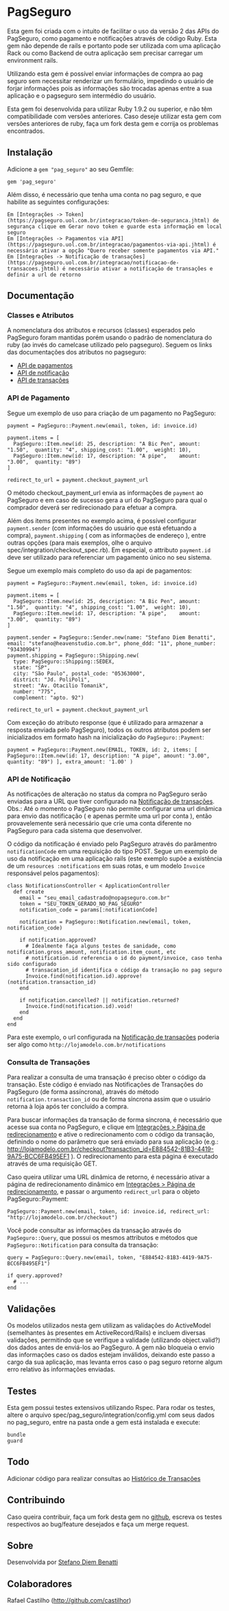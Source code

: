 # PagSeguro

Esta gem foi criada com o intuito de facilitar o uso da versão 2 das APIs do PagSeguro, como pagamento e notificações através de código Ruby. Esta gem não depende de rails e portanto pode ser utilizada com uma aplicação Rack ou como Backend de outra aplicação sem precisar carregar um environment rails.

Utilizando esta gem é possível enviar informações de compra ao pag seguro sem necessitar renderizar um formulário, impedindo o usuário de forjar informações pois as informações são trocadas apenas entre a sua aplicação e o pagseguro sem intermédio do usuário.

Esta gem foi desenvolvida para utilizar Ruby 1.9.2 ou superior, e não têm compatibilidade com versões anteriores. Caso deseje utilizar esta gem com versões anteriores de ruby, faça um fork desta gem e corrija os problemas encontrados.

## Instalação

Adicione a `gem "pag_seguro"` ao seu Gemfile:

    gem 'pag_seguro'

Além disso, é necessário que tenha uma conta no pag seguro, e que habilite as seguintes configurações:

    Em [Integrações -> Token](https://pagseguro.uol.com.br/integracao/token-de-seguranca.jhtml) de segurança clique em Gerar novo token e guarde esta informação em local seguro
    Em [Integrações -> Pagamentos via API](https://pagseguro.uol.com.br/integracao/pagamentos-via-api.jhtml) é necessário ativar a opção "Quero receber somente pagamentos via API."
    Em [Integrações -> Notificação de transações](https://pagseguro.uol.com.br/integracao/notificacao-de-transacoes.jhtml) é necessário ativar a notificação de transações e definir a url de retorno

## Documentação

### Classes e Atributos

A nomenclatura dos atributos e recursos (classes) esperados pelo PagSeguro foram mantidas porém usando o padrão de nomenclatura do ruby (ao invés do camelcase utilizado pelo pagseguro). Seguem os links das documentações dos atributos no pagseguro:

* [API de pagamentos](https://pagseguro.uol.com.br/v2/guia-de-integracao/api-de-pagamentos.html#v2-item-api-de-pagamentos-parametros-api)
* [API de notificação](https://pagseguro.uol.com.br/v2/guia-de-integracao/api-de-notificacoes.html)
* [API de transações](https://pagseguro.uol.com.br/v2/guia-de-integracao/consulta-de-transacoes-por-codigo.html)

###  API de Pagamento

Segue um exemplo de uso para criação de um pagamento no PagSeguro:

    payment = PagSeguro::Payment.new(email, token, id: invoice.id)
    
    payment.items = [
      PagSeguro::Item.new(id: 25, description: "A Bic Pen", amount: "1.50",  quantity: "4", shipping_cost: "1.00",  weight: 10),
      PagSeguro::Item.new(id: 17, description: "A pipe",    amount: "3.00",  quantity: "89")
    ]
    
    redirect_to_url = payment.checkout_payment_url
    
O método checkout_payment_url envia as informações de `payment` ao PagSeguro e em caso de sucesso gera a url do PagSeguro para qual o comprador deverá ser redirecionado para efetuar a compra.

Além dos items presentes no exemplo acima, é possível configurar `payment.sender` (com informações do usuário que está efetuando a compra), `payment.shipping` ( com as informações de endereço ), entre outras opções (para mais exemplos, olhe o arquivo spec/integration/checkout_spec.rb). Em especial, o attributo `payment.id` deve ser utilizado para referenciar um pagamento único no seu sistema.

Segue um exemplo mais completo do uso da api de pagamentos:

    payment = PagSeguro::Payment.new(email, token, id: invoice.id)
    
    payment.items = [
      PagSeguro::Item.new(id: 25, description: "A Bic Pen", amount: "1.50",  quantity: "4", shipping_cost: "1.00",  weight: 10),
      PagSeguro::Item.new(id: 17, description: "A pipe",    amount: "3.00",  quantity: "89")
    ]
    
    payment.sender = PagSeguro::Sender.new(name: "Stefano Diem Benatti", email: "stefano@heavenstudio.com.br", phone_ddd: "11", phone_number: "93430994")
    payment.shipping = PagSeguro::Shipping.new(
      type: PagSeguro::Shipping::SEDEX,
      state: "SP",
      city: "São Paulo", postal_code: "05363000",
      district: "Jd. PoliPoli",
      street: "Av. Otacilio Tomanik",
      number: "775",
      complement: "apto. 92")
    
    redirect_to_url = payment.checkout_payment_url
    

Com exceção do atributo response (que é utilizado para armazenar a resposta enviada pelo PagSeguro), todos os outros atributos podem ser inicializados em formato hash na inicialização do `PagSeguro::Payment`:

    payment = PagSeguro::Payment.new(EMAIL, TOKEN, id: 2, items: [ PagSeguro::Item.new(id: 17, description: "A pipe", amount: "3.00",  quantity: "89") ], extra_amount: '1.00' )

### API de Notificação

As notificações de alteração no status da compra no PagSeguro serão enviadas para a URL que tiver configurado na [Notificação de transações](https://pagseguro.uol.com.br/v2/guia-de-integracao/consulta-de-transacoes-por-codigo.html). Obs.: Até o momento o PagSeguro não permite configurar uma url dinâmica para envio das notificação ( e apenas permite uma url por conta ), então provavelemente será necessário que crie uma conta diferente no PagSeguro para cada sistema que desenvolver.

O código da notificação é enviado pelo PagSeguro através do parâmentro `notificationCode` em uma requisição do tipo POST. Segue um exemplo de uso da notificação em uma aplicação rails (este exemplo supõe a existência de um `resources :notifications` em suas rotas, e um modelo `Invoice` responsável pelos pagamentos):

    class NotificationsController < ApplicationController
      def create
        email = "seu_email_cadastrado@nopagseguro.com.br"
        token = "SEU_TOKEN_GERADO_NO_PAG_SEGURO"
        notification_code = params[:notificationCode]
        
        notification = PagSeguro::Notification.new(email, token, notification_code)
        
        if notification.approved?
          # Idealmente faça alguns testes de sanidade, como notification.gross_amount, notification.item_count, etc
          # notification.id referencia o id do payment/invoice, caso tenha sido configurado
          # transacation_id identifica o código da transação no pag seguro
          Invoice.find(notification.id).approve!(notification.transaction_id)
        end
        
        if notification.cancelled? || notification.returned?
          Invoice.find(notification.id).void!
        end
      end
    end

Para este exemplo, o url configurada na [Notificação de transações](https://pagseguro.uol.com.br/v2/guia-de-integracao/consulta-de-transacoes-por-codigo.html) poderia ser algo como `http://lojamodelo.com.br/notifications`

### Consulta de Transações

Para realizar a consulta de uma transação é preciso obter o código da transação. Este código é enviado nas Notificações de Transações do PagSeguro (de forma assíncrona), através do método `notification.transaction_id` ou de forma síncrona assim que o usuário retorna à loja após ter concluído a compra.

Para buscar informações da transação de forma síncrona, é necessário que acesse sua conta no PagSeguro, e clique em [Integrações > Página de redirecionamento](https://pagseguro.uol.com.br/integracao/pagina-de-redirecionamento.jhtml) e ative o redirecionamento com o código da transação, definindo o nome do parâmetro que será enviado para sua aplicação (e.g.: http://lojamodelo.com.br/checkout?transaction_id=E884542-81B3-4419-9A75-BCC6FB495EF1 ). O redirecionamento para esta página é executado através de uma requisição GET.

Caso queira utilizar uma URL dinâmica de retorno, é necessário ativar a página de redirecionamento dinâmico em [Integrações > Página de redirecionamento](https://pagseguro.uol.com.br/integracao/pagina-de-redirecionamento.jhtml), e passar o argumento `redirect_url` para o objeto PagSeguro::Payment:

    PagSeguro::Payment.new(email, token, id: invoice.id, redirect_url: "http://lojamodelo.com.br/checkout")

Você pode consultar as informações da transação através do `PagSeguro::Query`, que possui os mesmos attributos e métodos que `PagSeguro::Notification` para consulta da transação:

    query = PagSeguro::Query.new(email, token, "E884542-81B3-4419-9A75-BCC6FB495EF1")

    if query.approved?
      # ...
    end

## Validações

Os modelos utilizados nesta gem utilizam as validações do ActiveModel (semelhantes às presentes em ActiveRecord/Rails) e incluem diversas validações, permitindo que se verifique a validade (utilizando object.valid?) dos dados antes de enviá-los ao PagSeguro. A gem não bloqueia o envio das informações caso os dados estejam inválidos, deixando este passo a cargo da sua aplicação, mas levanta erros caso o pag seguro retorne algum erro relativo às informações enviadas.

## Testes

Esta gem possui testes extensivos utilizando Rspec. Para rodar os testes, altere o arquivo spec/pag_seguro/integration/config.yml com seus dados no pag_seguro, entre na pasta onde a gem está instalada e execute:

    bundle
    guard

## Todo

Adicionar código para realizar consultas ao [Histórico de Transações](https://pagseguro.uol.com.br/v2/guia-de-integracao/consulta-de-transacoes-por-intervalo-de-datas.html)

## Contribuindo

Caso queira contribuir, faça um fork desta gem no [github](https://github.com/heavenstudio/pag_seguro), escreva os testes respectivos ao bug/feature desejados e faça um merge request.

## Sobre

Desenvolvida por [Stefano Diem Benatti](mailto:stefano@heavenstudio.com.br)

## Colaboradores

Rafael Castilho (<http://github.com/castilhor>)